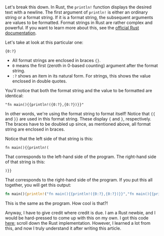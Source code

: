Let's break this down. In Rust, the `println!` function displays the desired text
with a newline. The first argument of `println!` is either an ordinary string or
a format string. If it is a format string, the subsequent arguments are values
to be formatted. Format strings in Rust are rather complex and powerful. If you
want to learn more about this, see the
[official Rust documentation](https://doc.rust-lang.org/std/fmt/).

Let's take at look at this particular one: 

```
{0:?}
```

* All format strings are enclosed in braces `{}`.
* `0` means the first (zeroth in 0-based counting) argument after the format
  string.
* `:?` shows an item in its natural form. For strings, this shows the value
  enclosed in double quotes.

You'll notice that both the format string and the value to be formatted are
identical:

```
"fn main(){{println!({0:?},{0:?})}}"
```

In other words, we're using the format string to format itself! Notice that
`{{` and `}}` are used in this format string. These display `{` and `}`,
respectively. The braces have to be doubled up since, as mentioned above, all
format string are enclosed in braces.

Notice that the left side of that string is this:

```
fn main(){{println!(
```

That corresponds to the left-hand side of the program. The right-hand side of
that string is this:

```
)}}
```

That corresponds to the right-hand side of the program. If you put this all
together, you will get this output:

```rust
fn main(){println!("fn main(){{println!({0:?},{0:?})}}","fn main(){{println!({0:?},{0:?})}}")}
```

This is the same as the program. How cool is that?!

Anyway, I have to give credit where credit is due. I am a Rust newbie, and I
would be hard-pressed to come up with this on my own. I got this code
[here](https://cs.lmu.edu/~ray/notes/quineprograms/); scroll down the Rust
implementation. However, I learned a lot from this, and now I truly understand it
after writing this article.
